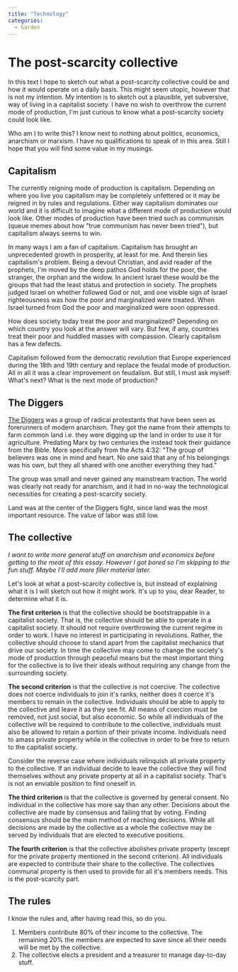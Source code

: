 ```yaml
---
title: "Technology"
categories:
  - Garden
---
```


# The post-scarcity collective

In this text I hope to sketch out what a post-scarcity collective could be and how it would operate on a daily basis. This might seem utopic, however that is not my intention. My intention is to sketch out a plausible, yet subversive, way of living in a capitalist society. I have no wish to overthrow the current mode of production, I'm just curious to know what a post-scarcity society could look like.

Who am I to write this? I know next to nothing about politics, economics, anarchism or marxism. I have no qualifications to speak of in this area. Still I hope that you will find some value in my musings.

## Capitalism

The currently reigning mode of production is capitalism. Depending on where you live you capitalism may be completely unfettered or it may be reigned in by rules and regulations. Either way capitalism dominates our world and it is difficult to imagine what a different mode of production would look like. Other modes of production have been tried such as communism (queue memes about how "true communism has never been tried"), but capitalism always seems to win.

In many ways I am a fan of capitalism. Capitalism has brought an unprecedented growth in prosperity, at least for me. And therein lies capitalism's problem. Being a devout Christian, and avid reader of the prophets, I'm moved by the deep pathos God holds for the poor, the stranger, the orphan and the widow. In ancient Israel these would be the groups that had the least status and protection in society. The prophets judged Israel on whether followed God or not, and one visible sign of Israel righteousness was how the poor and marginalized were treated. When Israel turned from God the poor and marginalized were soon oppressed.

How does society today treat the poor and marginalized? Depending on which country you look at the answer will vary. But few, if any, countries treat their poor and huddled masses with compassion. Clearly capitalism has a few defects.

Capitalism followed from the democratic revolution that Europe experienced during the 18th and 19th century and replace the feudal mode of production. All in all it was a clear improvement on feudalism. But still, I must ask myself: What's next? What is the next mode of production?

## The Diggers

[The Diggers](https://en.wikipedia.org/wiki/Diggers) was a group of radical protestants that have been seen as forerunners of modern anarchism. They got the name from their attempts to farm common land i.e. they were digging up the land in order to use it for agriculture. Predating Marx by two centuries the instead took their guidance from the Bible. More specifically from the Acts 4:32: "The group of believers was one in mind and heart. No one said that any of his belongings was his own, but they all shared with one another everything they had."

The group was small and never gained any mainstream traction. The world was clearly not ready for anarchism, and it had in no-way the technological necessities for creating a post-scarcity society.

Land was at the center of the Diggers fight, since land was the most important resource. The value of labor was still low.

## The collective

_I want to write more general stuff on anarchism and economics before getting to the meat of this essay. However I got bored so I'm skipping to the fun stuff. Maybe I'll add more filler material later._

Let's look at what a post-scarcity collective is, but instead of explaining what it is I will sketch out how it might work. It's up to you, dear Reader, to determine what it is.

**The first criterion** is that the collective should be bootstrappable in a capitalist society. That is, the collective should be able to operate in a capitalist society. It should not require overthrowing the current regime in order to work. I have no interest in participating in revolutions. Rather, the collective should choose to stand apart from the capitalist mechanics that drive our society. In time the collective may come to change the society's mode of production through peaceful means but the most important thing for the collective is to live their ideals without requiring any change from the surrounding society.

**The second criterion** is that the collective is not coercive. The collective does not coerce individuals to join it's ranks, neither does it coerce it's members to remain in the collective. Individuals should be able to apply to the collective and leave it as they see fit. All means of coercion must be removed, not just social, but also economic. So while all individuals of the collective will be required to contribute to the collective, individuals must also be allowed to retain a portion of their private income. Individuals need to amass private property while in the collective in order to be free to return to the capitalist society.

Consider the reverse case where individuals relinquish all private property to the collective. If an individual decide to leave the collective they will find themselves without any private property at all in a capitalist society. That's is not an enviable position to find oneself in.

**The third criterion** is that the collective is governed by general consent. No individual in the collective has more say than any other. Decisions about the collective are made by consensus and failing that by voting. Finding consensus should be the main method of reaching decisions. While all decisions are made by the collective as a whole the collective may be served by individuals that are elected to executive positions.

**The fourth criterion** is that the collective abolishes private property (except for the private property mentioned in the second criterion). All individuals are expected to contribute their share to the collective. The collectives communal property is then used to provide for all it's members needs. This is the post-scarcity part.

## The rules

I know the rules and, after having read this, so do you.

1. Members contribute 80% of their income to the collective. The remaining 20% the members are expected to save since all their needs will be met by the collective.
2. The collective elects a president and a treasurer to manage day-to-day stuff.
